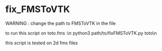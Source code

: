 # fix_FMSToVTK
WARNING : change the path to FMSToVTK in the file

to run this script on toto.fms :\n
python3 path/to/fixFMSToVTK.py toto\n

this script is tested on 2d fms files
